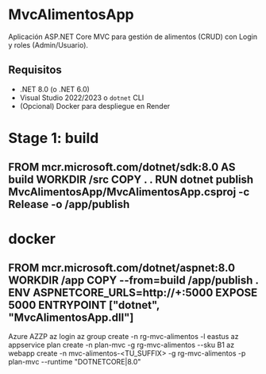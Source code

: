 
# MvcAlimentosApp
Aplicación ASP.NET Core MVC para gestión de alimentos (CRUD) con Login y roles (Admin/Usuario).

## Requisitos
- .NET 8.0 (o .NET 6.0)
- Visual Studio 2022/2023 o `dotnet` CLI
- (Opcional) Docker para despliegue en Render
# Stage 1: build
FROM mcr.microsoft.com/dotnet/sdk:8.0 AS build
WORKDIR /src
COPY . .
RUN dotnet publish MvcAlimentosApp/MvcAlimentosApp.csproj -c Release -o /app/publish
-------------------------------------------------------------------------
# docker
FROM mcr.microsoft.com/dotnet/aspnet:8.0
WORKDIR /app
COPY --from=build /app/publish .
ENV ASPNETCORE_URLS=http://+:5000
EXPOSE 5000
ENTRYPOINT ["dotnet", "MvcAlimentosApp.dll"]
------------------------------------------------------------
Azure AZZP
az login
az group create -n rg-mvc-alimentos -l eastus
az appservice plan create -n plan-mvc -g rg-mvc-alimentos --sku B1
az webapp create -n mvc-alimentos-<TU_SUFFIX> -g rg-mvc-alimentos -p plan-mvc --runtime "DOTNETCORE|8.0"

